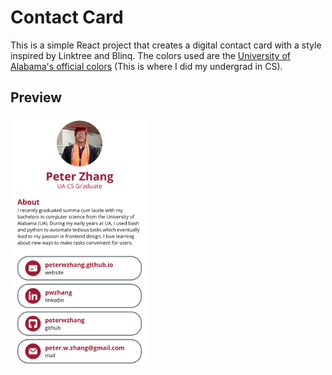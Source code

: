 # Contact Card

This is a simple React project that creates a digital contact card with a style inspired by Linktree and Blinq. The colors used are the [University of Alabama's official colors](https://brand.ua.edu/colors-2/) (This is where I did my undergrad in CS).

## Preview

<img src="public/images/preview.png" height=400px></src>
